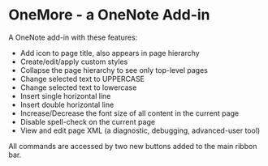 ﻿# OneMore - a OneNote Add-in

A OneNote add-in with these features:

* Add icon to page title, also appears in page hierarchy
* Create/edit/apply custom styles
* Collapse the page hierarchy to see only top-level pages
* Change selected text to UPPERCASE
* Change selected text to lowercase
* Insert single horizontal line
* Insert double horizontal line
* Increase/Decrease the font size of all content in the current page
* Disable spell-check on the current page
* View and edit page XML (a diagnostic, debugging, advanced-user tool)

All commands are accessed by two new buttons added to the main ribbon bar.

